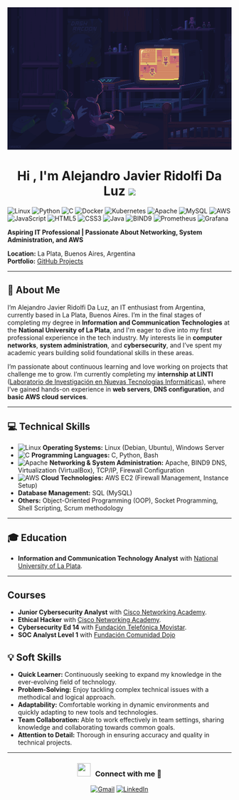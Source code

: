 <img src="./GIF.gif" alt="Descripción de la imagen" height="320" width="1280"/>


# <h1 align="center"><b>Hi , I'm Alejandro Javier Ridolfi Da Luz </b><img src="https://media.giphy.com/media/hvRJCLFzcasrR4ia7z/giphy.gif" width="35"></h1> 

![Linux](https://img.shields.io/badge/Linux-FCC624?style=for-the-badge&logo=linux&logoColor=black)
![Python](https://img.shields.io/badge/python-3670A0?style=for-the-badge&logo=python&logoColor=ffdd54)
![C](https://img.shields.io/badge/c-%2300599C.svg?style=for-the-badge&logo=c&logoColor=white)
![Docker](https://img.shields.io/badge/docker-%230db7ed.svg?style=for-the-badge&logo=docker&logoColor=white)
![Kubernetes](https://img.shields.io/badge/kubernetes-%23326ce5.svg?style=for-the-badge&logo=kubernetes&logoColor=white)
![Apache](https://img.shields.io/badge/apache-%23D42029.svg?style=for-the-badge&logo=apache&logoColor=white)
![MySQL](https://img.shields.io/badge/mysql-4479A1.svg?style=for-the-badge&logo=mysql&logoColor=white)
![AWS](https://img.shields.io/badge/AWS-%23FF9900.svg?style=for-the-badge&logo=amazon-aws&logoColor=white)
![JavaScript](https://img.shields.io/badge/javascript-%23323330.svg?style=for-the-badge&logo=javascript&logoColor=%23F7DF1E)
![HTML5](https://img.shields.io/badge/html5-%23E34F26.svg?style=for-the-badge&logo=html5&logoColor=white)
![CSS3](https://img.shields.io/badge/css3-%231572B6.svg?style=for-the-badge&logo=css3&logoColor=white)
![Java](https://img.shields.io/badge/java-%23ED8B00.svg?style=for-the-badge&logo=openjdk&logoColor=white)
![BIND9](https://img.shields.io/badge/BIND9-006F98?style=for-the-badge&logo=bind&logoColor=white)
![Prometheus](https://img.shields.io/badge/Prometheus-E6522C?style=for-the-badge&logo=Prometheus&logoColor=white)
![Grafana](https://img.shields.io/badge/grafana-%23F46800.svg?style=for-the-badge&logo=grafana&logoColor=white)

**Aspiring IT Professional | Passionate About Networking, System Administration, and AWS**

**Location:** La Plata, Buenos Aires, Argentina  
**Portfolio:** [GitHub Projects](https://github.com/alejandro-ridolfi)

---

## 👋 About Me

I’m Alejandro Javier Ridolfi Da Luz, an IT enthusiast from Argentina, currently based in La Plata, Buenos Aires. I’m in the final stages of completing my degree in **Information and Communication Technologies** at the **National University of La Plata**, and I'm eager to dive into my first professional experience in the tech industry. My interests lie in **computer networks**, **system administration**, and **cybersecurity**, and I’ve spent my academic years building solid foundational skills in these areas.

I’m passionate about continuous learning and love working on projects that challenge me to grow. I’m currently completing my **internship at LINTI** ([Laboratorio de Investigación en Nuevas Tecnologías Informáticas](https://linti.unlp.edu.ar/)), where I’ve gained hands-on experience in **web servers**, **DNS configuration**, and **basic AWS cloud services**.

---

## 💻 Technical Skills

- ![Linux](https://img.shields.io/badge/Linux-Admin-blue?style=flat-square&logo=linux&logoColor=white) **Operating Systems:** Linux (Debian, Ubuntu), Windows Server
- ![C](https://img.shields.io/badge/C-Programming-lightgrey?style=flat-square&logo=c&logoColor=white) **Programming Languages:** C, Python, Bash
- ![Apache](https://img.shields.io/badge/Apache-HTTP_Server-red?style=flat-square&logo=apache&logoColor=white) **Networking & System Administration:** Apache, BIND9 DNS, Virtualization (VirtualBox), TCP/IP, Firewall Configuration
- ![AWS](https://img.shields.io/badge/AWS-EC2-orange?style=flat-square&logo=amazon-aws&logoColor=white) **Cloud Technologies:** AWS EC2 (Firewall Management, Instance Setup)
- **Database Management:** SQL (MySQL)
- **Others:** Object-Oriented Programming (OOP), Socket Programming, Shell Scripting, Scrum methodology

---
## 🎓 Education
- **Information and Communication Technology Analyst** with [National University of La Plata](https://www.info.unlp.edu.ar/).
---
## Courses

-  **Junior Cybersecurity Analyst** with [Cisco Networking Academy](https://www.netacad.com).
-  **Ethical Hacker** with [Cisco Networking Academy](https://www.netacad.com).
-  **Cybersecurity Ed 14** with [Fundación Telefónica Movistar](https://www.fundaciontelefonica.com.ar/).
-  **SOC Analyst Level 1** with [Fundación Comunidad Dojo](https://comunidaddojo.org/)

## 💡 Soft Skills

- **Quick Learner:** Continuously seeking to expand my knowledge in the ever-evolving field of technology.
- **Problem-Solving:** Enjoy tackling complex technical issues with a methodical and logical approach.
- **Adaptability:** Comfortable working in dynamic environments and quickly adapting to new tools and technologies.
- **Team Collaboration:** Able to work effectively in team settings, sharing knowledge and collaborating towards common goals.
- **Attention to Detail:** Thorough in ensuring accuracy and quality in technical projects.
---


<h3 align="center" > <img src="https://media.giphy.com/media/iY8CRBdQXODJSCERIr/giphy.gif" width="30" height="30" style="margin-right: 10px;">Connect with me 🤝 </h3>



<p align="center">
	<a href="mailto:ridolfidaluz.a@gmail.com"><img img src="https://img.shields.io/badge/Gmail-D14836?style=for-the-badge&logo=gmail&logoColor=white" alt="Gmail"/></a>
	<a href="https://www.linkedin.com/in/alejandro-javier-ridolfi-da-luz-363008231/"><img src="https://img.shields.io/badge/linkedin-%230077B5.svg?style=for-the-badge&logo=linkedin&logoColor=white" alt="LinkedIn"/></a>
    
</p>



